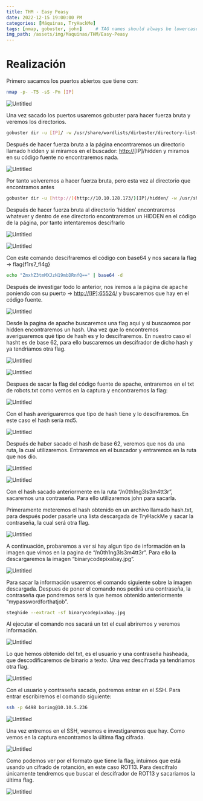 ```yaml
---
title: THM - Easy Peasy
date: 2022-12-15 19:00:00 PM
categories: [Máquinas, TryHackMe]
tags: [nmap, gobuster, john]     # TAG names should always be lowercase
img_path: /assets/img/Maquinas/THM/Easy-Peasy
---
```


# Realización

Primero sacamos los puertos abiertos que tiene con:

```bash
nmap -p- -T5 -sS -Pn [IP]
```

![Untitled](p18.png)

Una vez sacado los puertos usaremos gobuster para hacer fuerza bruta y veremos los directorios.

```bash
gobuster dir -u [IP]/ -w /usr/share/wordlists/dirbuster/directory-list-lowercase-2.3-medium.txt
```

Después de hacer fuerza bruta a la página encontraremos un directorio llamado hidden y si miramos en el buscador: [http://](http://10.10.128.173/)[IP]/hidden y miramos en su código fuente no encontraremos nada. 

![Untitled](p1.png)

Por tanto volveremos a hacer fuerza bruta, pero esta vez al directorio que encontramos antes

```bash
gobuster dir -u [http://](http://10.10.128.173/)[IP]/hidden/ -w /usr/share/wordlists/dirbuster/directory-list-lowercase-2.3-medium.txt
```

Después de hacer fuerza bruta al directorio ‘hidden’ encontraremos whatever y dentro de ese directorio encontraremos un HIDDEN en el código de la página, por tanto intentaremos descifrarlo

![Untitled](p2.png)

![Untitled](p3.png)

Con este comando descifraremos el código con base64 y nos sacara la flag →  flag{f1rs7_fl4g}

```bash
echo "ZmxhZ3tmMXJzN19mbDRnfQ==" | base64 -d
```

Después de investigar todo lo anterior, nos iremos a la página de apache poniendo con su puerto → [http://[IP]:65524/](http://10.10.128.173:65524/) y buscaremos que hay en el código fuente.

![Untitled](p4.png)

Desde la pagina de apache buscaremos una flag aqui y si buscaomos por hidden encontraremos un hash. Una vez que lo encontremos averiguaremos qué tipo de hash es y lo descifraremos. En nuestro caso el hasht es de base 62, para ello buscaremos un descifrador de dicho hash y ya tendriamos otra flag.

![Untitled](p5.png)

![Untitled](p6.png)

Despues de sacar la flag del código fuente de apache, entraremos en el txt de robots.txt como vemos en la captura y encontraremos la flag:

![Untitled](p7.png)

Con el hash averiguaremos que tipo de hash tiene y lo descifraremos. En este caso el hash sería md5.

![Untitled](p8.png)

Después de haber sacado el hash de base 62, veremos que nos da una ruta, la cual utilizaremos. Entraremos en el buscador y entraremos en la ruta que nos dio.

![Untitled](p9.png)

![Untitled](p10.png)

Con el hash sacado anteriormente en la ruta “/n0th1ng3ls3m4tt3r”, sacaremos una contraseña. Para ello utilizaremos john para sacarla.

Primeramente meteremos el hash obtenido en un archivo llamado hash.txt, para después poder pasarle una lista descargada de TryHackMe y sacar la contraseña, la cual será otra flag.

![Untitled](p11.png)

A continuación, probaremos a ver si hay algun tipo de información en la imagen que vimos en la pagina de “/n0th1ng3ls3m4tt3r”. Para ello la descargaremos la imagen “binarycodepixabay.jpg”.

![Untitled](p12.png)

Para sacar la información usaremos el comando siguiente sobre la imagen descargada. Despues de poner el comando nos pedirá una contraseña, la contraseña que pondremos será la que hemos obtenido anteriormente “mypasswordforthatjob”. 

```bash
steghide --extract -sf binarycodepixabay.jpg
```

Al ejecutar el comando nos sacará un txt el cual abriremos y veremos información.

![Untitled](p13.png)

Lo que hemos obtenido del txt, es el usuario y una contraseña hasheada, que descodificaremos de binario a texto. Una vez descifrada ya tendriamos otra flag.

![Untitled](p14.png)

Con el usuario y contraseña sacada, podremos entrar en el SSH. Para entrar escribiremos el comando siguiente:

```bash
ssh -p 6498 boring@10.10.5.236
```

![Untitled](p15.png)

Una vez entremos en el SSH, veremos e investigaremos que hay. Como vemos en la captura encontramos la última flag cifrada.

![Untitled](p16.png)

Como podemos ver por el formato que tiene la flag, intuimos que está usando un cifrado de rotanción, en este caso ROT13. Para descifralo únicamente tendremos que buscar el descifrador de ROT13 y sacariamos la última flag.

![Untitled](p17.png)